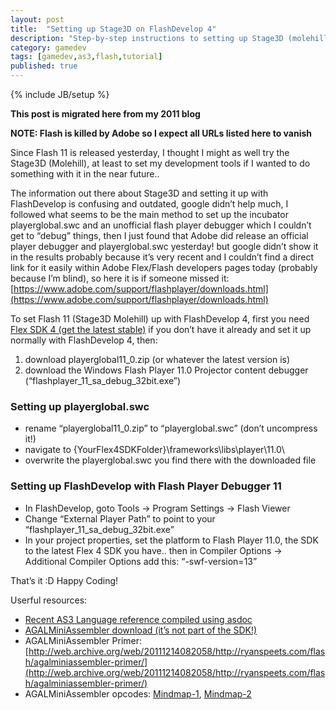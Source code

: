 ```yaml
---
layout: post
title:  "Setting up Stage3D on FlashDevelop 4"
description: "Step-by-step instructions to setting up Stage3D (molehill) and debugger on FlashDevelop 4"
category: gamedev
tags: [gamedev,as3,flash,tutorial]
published: true
---
```


{% include JB/setup %}

**This post is migrated here from my 2011 blog**

**NOTE: Flash is killed by Adobe so I expect all URLs listed here to vanish**

Since Flash 11 is released yesterday, I thought I might as well try the Stage3D (Molehill), at least to set my development tools if I wanted to do something with it in the near future..

The information out there about Stage3D and setting it up with FlashDevelop is confusing and outdated, google didn’t help much, I followed what seems to be the main method to set up the incubator playerglobal.swc and an unofficial flash player debugger which I couldn’t get to “debug” things, then I just found that Adobe did release an official player debugger and playerglobal.swc yesterday! but google didn’t show it in the results probably because it’s very recent and I couldn’t find a direct link for it easily within Adobe Flex/Flash developers pages today (probably because I’m blind), so here it is if someone missed it: [https://www.adobe.com/support/flashplayer/downloads.html](https://www.adobe.com/support/flashplayer/downloads.html)

To set Flash 11 (Stage3D Molehill) up with FlashDevelop 4, first you need [Flex SDK 4 (get the latest stable)](https://www.adobe.com/devnet/flex/flex-sdk-download.html) if you don’t have it already and set it up normally with FlashDevelop 4, then:

1. download playerglobal11_0.zip (or whatever the latest version is)
2. download the Windows Flash Player 11.0 Projector content debugger (“flashplayer_11_sa_debug_32bit.exe”)

### Setting up playerglobal.swc

- rename “playerglobal11_0.zip” to “playerglobal.swc” (don’t uncompress it!)
- navigate to {YourFlex4SDKFolder}\frameworks\libs\player\11.0\
- overwrite the playerglobal.swc you find there with the downloaded file

### Setting up FlashDevelop with Flash Player Debugger 11

- In FlashDevelop, goto Tools -> Program Settings -> Flash Viewer
- Change “External Player Path” to point to your “flashplayer_11_sa_debug_32bit.exe”
- In your project properties, set the platform to Flash Player 11.0, the SDK to the latest Flex 4 SDK you have.. then in Compiler Options -> Additional Compiler Options add this: “-swf-version=13”

That’s it :D
Happy Coding!

Userful resources:

- [Recent AS3 Language reference compiled using asdoc](https://help.adobe.com/en_US/FlashPlatform/reference/actionscript/3/index.html?filter_flashplayer=32.0)
- [AGALMiniAssembler download (it’s not part of the SDK!)]({{site.baseurl}}downloads/AGALMiniAssembler.zip)
- AGALMiniAssembler Primer: [http://web.archive.org/web/20111214082058/http://ryanspeets.com/flash/agalminiassembler-primer/](http://web.archive.org/web/20111214082058/http://ryanspeets.com/flash/agalminiassembler-primer/)
- AGALMiniAssembler opcodes: [Mindmap-1]({{site.baseurl}}assets/photos/tumblr/agal-1.png), [Mindmap-2]({{site.baseurl}}assets/photos/tumblr/agal-2.png)
